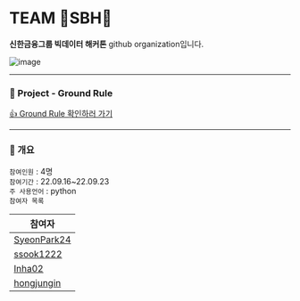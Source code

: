 
# TEAM 🌟SBH🌟
**신한금융그룹 빅데이터 해커톤** github organization입니다.     

![image](https://user-images.githubusercontent.com/60427387/189111994-b48a81e6-b8fc-4c8d-a7a6-a09b661b8551.png)

---
### 📎 Project - Ground Rule

[👍 Ground Rule 확인하러 가기](https://github.com/SMWU-SBH/.github/blob/main/readme.md)

---

### 📍 개요
`참여인원` : 4명    
`참여기간` : 22.09.16~22.09.23    
`주 사용언어` : python    
`참여자 목록`

|참여자|
|------|
|[SyeonPark24](https://github.com/SyeonPark24)|
|[ssook1222](https://github.com/ssook1222)|
|[Inha02](https://github.com/orgs/SMWU-SBH/people/Inha02)|
|[hongjungin](https://github.com/hongjungin)|






